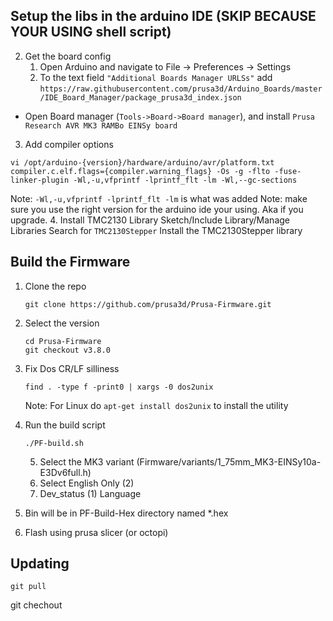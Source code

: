 
## Setup the libs in the arduino IDE (SKIP BECAUSE YOUR USING shell script)
2. Get the board config
	1.  Open Arduino and navigate to File -> Preferences -> Settings
	2. To the text field  `"Additional Boards Manager URLSs"`  add `https://raw.githubusercontent.com/prusa3d/Arduino_Boards/master/IDE_Board_Manager/package_prusa3d_index.json`
-   Open Board manager (`Tools->Board->Board manager`), and install  `Prusa Research AVR MK3 RAMBo EINSy board`
3. Add compiler options
```
vi /opt/arduino-{version}/hardware/arduino/avr/platform.txt
compiler.c.elf.flags={compiler.warning_flags} -Os -g -flto -fuse-linker-plugin -Wl,-u,vfprintf -lprintf_flt -lm -Wl,--gc-sections
```
Note: `-Wl,-u,vfprintf -lprintf_flt -lm` is what was added
Note: make sure you use the right version for the arduino ide your using.  Aka if you upgrade.
4. Install TMC2130 Library
Sketch/Include Library/Manage Libraries
Search for `TMC2130Stepper`
Install the TMC2130Stepper library

## Build the Firmware
1. Clone the repo
	```
	git clone https://github.com/prusa3d/Prusa-Firmware.git
	```
2. Select the version
    ```
    cd Prusa-Firmware
    git checkout v3.8.0
    ```
3. Fix Dos CR/LF silliness
      ```
   find . -type f -print0 | xargs -0 dos2unix
   ```
      Note: For Linux do `apt-get install dos2unix` to install the utility

4. Run the build script
   ```
   ./PF-build.sh
   ```
	5. Select the MK3 variant (Firmware/variants/1_75mm_MK3-EINSy10a-E3Dv6full.h)
	6. Select English Only (2)
	7. Dev_status (1) Language
5. Bin will be in PF-Build-Hex directory named *.hex
6. Flash using prusa slicer (or octopi)

## Updating
```
git pull
```
git chechout 
   

<!--stackedit_data:
eyJoaXN0b3J5IjpbLTI3NDI5MjgzNSwtMTc5ODI1ODQ4NCwxMz
EzNzcwODQ2LDQxNzk4MTM1OSw3MjE2MDAyNCwyMDY2NTg2MzEx
LC0xNDU3ODk4NDExLC02NTEyMDM4NTksMTYyMDYxMTgzMiwtND
EyNzI2MTg2LC01ODYyMDczMzQsODAxNDczNzY1LC0zOTY1OTM1
OTgsNjk4MTEzMjYxXX0=
-->